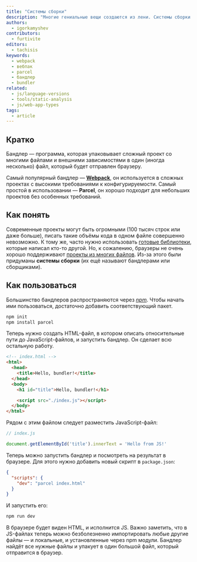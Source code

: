 ```yaml
---
title: "Системы сборки"
description: "Многие гениальные вещи создаются из лени. Системы сборки облегчают жизнь разработчика."
authors:
  - igorkamyshev
contributors:
  - furtivite
editors:
  - tachisis
keywords:
  - webpack
  - вебпак
  - parcel
  - бандлер
  - bundler
related:
  - js/language-versions
  - tools/static-analysis
  - js/web-app-types
tags:
  - article
---
```


## Кратко

Бандлер — программа, которая упаковывает сложный проект со многими файлами и внешними зависимостями в один (иногда несколько) файл, который будет отправлен браузеру.

Самый популярный бандлер — **[Webpack](/tools/webpack/)**, он используется в сложных проектах с высокими требованиями к конфигурируемости. Самый простой в использовании — **Parcel**, он хорошо подходит для небольших проектов без особенных требований.

## Как понять

Современные проекты могут быть огромными (100 тысяч строк или даже больше), писать такие объёмы кода в одном файле совершенно невозможно. К тому же, часто нужно использовать [готовые библиотеки](/tools/package-managers/), которые написал кто-то другой. Но, к сожалению, браузеры не очень хорошо поддерживают [проекты из многих файлов](/js/modules/). Из-за этого были придуманы **системы сборки** (их ещё называют бандлерами или сборщиками).

## Как пользоваться

Большинство бандлеров распространяются через _[npm](/tools/package-managers/)_. Чтобы начать ими пользоваться, достаточно добавить соответствующий пакет.

```bash
npm init
npm install parcel
```

Теперь нужно создать HTML-файл, в котором описать относительные пути до JavaScript-файлов, и запустить бандлер. Он сделает всю остальную работу.

```html
<!-- index.html -->
<html>
  <head>
    <title>Hello, bundler!</title>
  </head>
  <body>
    <h1 id="title">Hello, bundler!</h1>

    <script src="./index.js"></script>
  </body>
</html>
```

Рядом с этим файлом следует разместить JavaScript-файл:

```js
// index.js

document.getElementById('title').innerText = 'Hello from JS!'
```

Теперь можно запустить бандлер и посмотреть на результат в браузере. Для этого нужно добавить новый скрипт в `package.json`:

```json
{
  "scripts": {
    "dev": "parcel index.html"
  }
}
```

И запустить его:

```bash
npm run dev
```

В браузере будет виден HTML, и исполнится JS. Важно заметить, что в JS-файлах теперь можно безболезненно импортировать любые другие файлы — и локальные, и установленные через npm модули. Бандлер найдёт все нужные файлы и упакует в один большой файл, который отправится в браузер.
